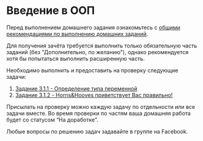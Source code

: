# Введение в ООП

Перед выполнением домашнего задания ознакомьтесь с [общими рекомендациями по выполнению домашних заданий](
./0-sharing/homework).

Для получения зачёта требуется выполнить только обязательную часть заданий (без "Дополнительно, по желанию"), однако рекомендуется хотя бы попытаться выполнить расширенную часть.

Необходимо выполнить и предоставить на проверку следующие задачи:
1. [Задание 3.1.1 - Определение типа переменной](3.1.1)
2. [Задание 3.1.2 - Horns&Hooves приветствует Вас правильно!](3.1.2-horns-and-hooves-greet-you-right)

Присылать на проверку можно каждую задачу по отдельности или все задачи вместе. 
Во время проверки по частям ваша домашняя работа будет со статусом “На доработке”.

Любые вопросы по решению задач задавайте в группе на Facebook.
